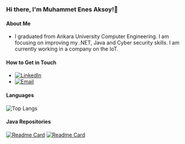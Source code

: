 ### Hi there, I'm Muhammet Enes Aksoy!👋

#### About Me
-  I graduated from Ankara University Computer Engineering. I am focusing on improving my .NET, Java and Cyber security skills. I am currently working in a company on the IoT.

#### How to Get in Touch
- [![LinkedIn](https://img.shields.io/badge/-LinkedIn-blue?style=flat&logo=Linkedin&logoColor=white)][linkedin] 
- [![Email](https://img.shields.io/badge/Email-D14836?style=flat-square&logo=Gmail&logoColor=white)][email]

[linkedin]: https://github.com/muhammet-enes-aksoy/
[email]: mailto:muhammed_enes43@hotmail.com


#### Languages 
![Top Langs](https://github-readme-stats.vercel.app/api/top-langs/?username=muhammet-enes-aksoy&layout=compact&theme=radical) 

#### Java Repositories
[![Readme Card](https://github-readme-stats.vercel.app/api/pin/?username=muhammet-enes-aksoy&show_owner=true&theme=tokyonight&repo=FlightSearchAPI)](https://github.com/muhammet-enes-aksoy/FlightSearchAPI)
[![Readme Card](https://github-readme-stats.vercel.app/api/pin/?username=muhammet-enes-aksoy&show_owner=true&theme=tokyonight&repo=Pool-Automation-System)](https://github.com/muhammet-enes-aksoy/Pool-Automation-System)


